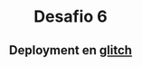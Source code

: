 <h1 align="center">Desafio 6</h1>

<div align="center">
   <h2>Deployment en <a href="">glitch</a></h2>
</div>
